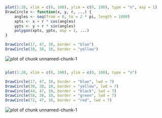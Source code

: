 
```r
plot(1:20, xlim = c(0, 100), ylim = c(0, 100), type = "n", asp = 1)
DrawCircle <- function(x, y, r, ...) {
    angles <- seq(from = 0, to = 2 * pi, length = 1000)
    xpts <- x + r * cos(angles)
    ypts <- y + r * sin(angles)
    polygon(xpts, ypts, asp = 1, ...)
}

DrawCircle(17, 47, 10, border = "blue")
DrawCircle(30, 38, 10, border = "yellow")
```

![plot of chunk unnamed-chunk-1](figure/unnamed-chunk-11.png) 

```r

plot(1:20, xlim = c(0, 100), ylim = c(0, 100), type = "n")

DrawCircle(17, 47, 10, border = "blue", lwd = 7)
DrawCircle(30, 38, 10, border = "yellow", lwd = 7)
DrawCircle(44, 47, 10, border = "black", lwd = 7)
DrawCircle(58, 38, 10, border = "green", lwd = 7)
DrawCircle(72, 47, 10, border = "red", lwd = 7)
```

![plot of chunk unnamed-chunk-1](figure/unnamed-chunk-12.png) 

